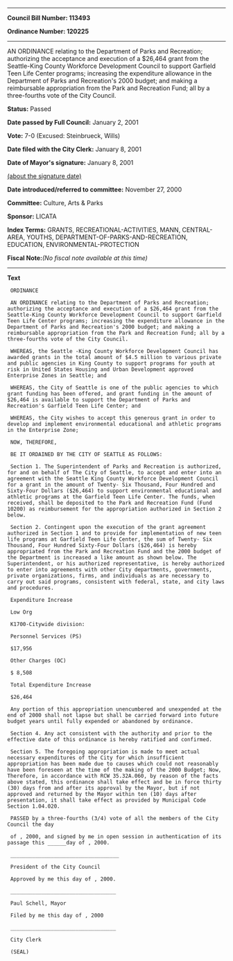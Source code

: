 

********

**Council Bill Number: 113493**
   
**Ordinance Number: 120225**
********

 AN ORDINANCE relating to the Department of Parks and Recreation; authorizing the acceptance and execution of a $26,464 grant from the Seattle-King County Workforce Development Council to support Garfield Teen Life Center programs; increasing the expenditure allowance in the Department of Parks and Recreation's 2000 budget; and making a reimbursable appropriation from the Park and Recreation Fund; all by a three-fourths vote of the City Council.

**Status:** Passed
   
**Date passed by Full Council:** January 2, 2001
   
**Vote:** 7-0 (Excused: Steinbrueck, Wills)
   
**Date filed with the City Clerk:** January 8, 2001
   
**Date of Mayor's signature:** January 8, 2001
   
[(about the signature date)](/~public/approvaldate.htm)
   
   
   
**Date introduced/referred to committee:** November 27, 2000
   
**Committee:** Culture, Arts & Parks
   
**Sponsor:** LICATA
   
   
**Index Terms:** GRANTS, RECREATIONAL-ACTIVITIES, MANN, CENTRAL-AREA, YOUTHS, DEPARTMENT-OF-PARKS-AND-RECREATION, EDUCATION, ENVIRONMENTAL-PROTECTION

**Fiscal Note:**_(No fiscal note available at this time)_

********

**Text**
   
```
 ORDINANCE

 AN ORDINANCE relating to the Department of Parks and Recreation; authorizing the acceptance and execution of a $26,464 grant from the Seattle-King County Workforce Development Council to support Garfield Teen Life Center programs; increasing the expenditure allowance in the Department of Parks and Recreation's 2000 budget; and making a reimbursable appropriation from the Park and Recreation Fund; all by a three-fourths vote of the City Council.

 WHEREAS, the Seattle -King County Workforce Development Council has awarded grants in the total amount of $4.5 million to various private and public agencies in King County to support programs for youth at risk in United States Housing and Urban Development approved Enterprise Zones in Seattle; and

 WHEREAS, the City of Seattle is one of the public agencies to which grant funding has been offered, and grant funding in the amount of $26,464 is available to support the Department of Parks and Recreation's Garfield Teen Life Center; and

 WHEREAS, the City wishes to accept this generous grant in order to develop and implement environmental educational and athletic programs in the Enterprise Zone;

 NOW, THEREFORE,

 BE IT ORDAINED BY THE CITY OF SEATTLE AS FOLLOWS:

 Section 1. The Superintendent of Parks and Recreation is authorized, for and on behalf of The City of Seattle, to accept and enter into an agreement with the Seattle King County Workforce Development Council for a grant in the amount of Twenty- Six Thousand, Four Hundred and Sixty-Four Dollars ($26,464) to support environmental educational and athletic programs at the Garfield Teen Life Center. The funds, when received, shall be deposited to the Park and Recreation Fund (Fund 10200) as reimbursement for the appropriation authorized in Section 2 below.

 Section 2. Contingent upon the execution of the grant agreement authorized in Section 1 and to provide for implementation of new teen life programs at Garfield Teen Life Center, the sum of Twenty- Six Thousand, Four Hundred Sixty-Four Dollars ($26,464) is hereby appropriated from the Park and Recreation Fund and the 2000 budget of the Department is increased a like amount as shown below. The Superintendent, or his authorized representative, is hereby authorized to enter into agreements with other City departments, governments, private organizations, firms, and individuals as are necessary to carry out said programs, consistent with federal, state, and city laws and procedures.

 Expenditure Increase

 Low Org

 K1700-Citywide division:

 Personnel Services (PS)

 $17,956

 Other Charges (OC)

 $ 8,508

 Total Expenditure Increase

 $26,464

 Any portion of this appropriation unencumbered and unexpended at the end of 2000 shall not lapse but shall be carried forward into future budget years until fully expended or abandoned by ordinance.

 Section 4. Any act consistent with the authority and prior to the effective date of this ordinance is hereby ratified and confirmed.

 Section 5. The foregoing appropriation is made to meet actual necessary expenditures of the City for which insufficient appropriation has been made due to causes which could not reasonably have been foreseen at the time of the making of the 2000 Budget; Now, Therefore, in accordance with RCW 35.32A.060, by reason of the facts above stated, this ordinance shall take effect and be in force thirty (30) days from and after its approval by the Mayor, but if not approved and returned by the Mayor within ten (10) days after presentation, it shall take effect as provided by Municipal Code Section 1.04.020.

 PASSED by a three-fourths (3/4) vote of all the members of the City Council the day

 of , 2000, and signed by me in open session in authentication of its passage this ______day of , 2000.

 ___________________________________

 President of the City Council

 Approved by me this day of , 2000.

 __________________________________

 Paul Schell, Mayor

 Filed by me this day of , 2000

 __________________________________

 City Clerk

 (SEAL)

```
